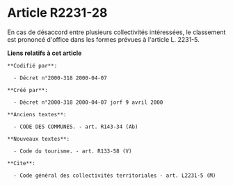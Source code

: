 # Article R2231-28

En cas de désaccord entre plusieurs collectivités intéressées, le classement est prononcé d'office dans les formes prévues à
l'article L. 2231-5.

**Liens relatifs à cet article**

	**Codifié par**:

	  - Décret n°2000-318 2000-04-07

	**Créé par**:

	  - Décret n°2000-318 2000-04-07 jorf 9 avril 2000

	**Anciens textes**:

	  - CODE DES COMMUNES. - art. R143-34 (Ab)

	**Nouveaux textes**:

	  - Code du tourisme. - art. R133-58 (V)

	**Cite**:

	  - Code général des collectivités territoriales - art. L2231-5 (M)
